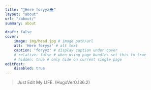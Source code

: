 ```yaml
---
title: "🌠Here foryyz🌨"
layout: "about"
url: "/about/"
summary: about

draft: false
cover:
    image: img/head.jpg # image path/url
    alt: 'Here foryyz' # alt text
    caption: 'foryyz' # display caption under cover
    # relative: false # when using page bundles set this to true
    # hidden: true # only hide on current single page
editPost:
    disabled: true
---
```



> Just Edit My LIFE.
> (HugoVer0.136.2)
